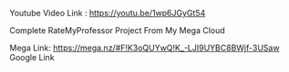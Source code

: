 Youtube Video Link : https://youtu.be/1wp6JGyGt54

Complete RateMyProfessor Project From My Mega Cloud 
<br>

Mega Link:</n> https://mega.nz/#F!K3oQUYwQ!K_-LJI9UYBC8BWjf-3USaw
<br>
Google Link
